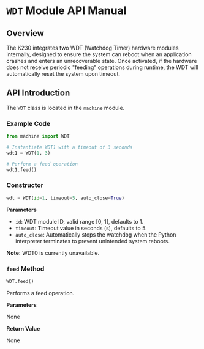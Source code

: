 # `WDT` Module API Manual  

## Overview  

The K230 integrates two WDT (Watchdog Timer) hardware modules internally, designed to ensure the system can reboot when an application crashes and enters an unrecoverable state. Once activated, if the hardware does not receive periodic "feeding" operations during runtime, the WDT will automatically reset the system upon timeout.  

## API Introduction  

The `WDT` class is located in the `machine` module.  

### Example Code  

```python  
from machine import WDT  

# Instantiate WDT1 with a timeout of 3 seconds  
wdt1 = WDT(1, 3)  

# Perform a feed operation  
wdt1.feed()  
```  

### Constructor  

```python  
wdt = WDT(id=1, timeout=5, auto_close=True)  
```  

**Parameters**  

- `id`: WDT module ID, valid range [0, 1], defaults to 1.  
- `timeout`: Timeout value in seconds (s), defaults to 5.  
- `auto_close`: Automatically stops the watchdog when the Python interpreter terminates to prevent unintended system reboots.  

**Note:** WDT0 is currently unavailable.  

### `feed` Method  

```python  
WDT.feed()  
```  

Performs a feed operation.  

**Parameters**  

None  

**Return Value**  

None
